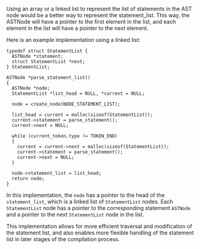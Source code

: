 Using an array or a linked list to represent the list of statements in the AST node would be a better way to represent the statement_list. This way, the ASTNode will have a pointer to the first element in the list, and each element in the list will have a pointer to the next element.

Here is an example implementation using a linked list:

```
typedef struct StatementList {
  ASTNode *statement;
  struct StatementList *next;
} StatementList;

ASTNode *parse_statement_list()
{
  ASTNode *node;
  StatementList *list_head = NULL, *current = NULL;

  node = create_node(NODE_STATEMENT_LIST);

  list_head = current = malloc(sizeof(StatementList));
  current->statement = parse_statement();
  current->next = NULL;

  while (current_token.type != TOKEN_END)
  {
    current = current->next = malloc(sizeof(StatementList));
    current->statement = parse_statement();
    current->next = NULL;
  }

  node->statement_list = list_head;
  return node;
}
```

In this implementation, the `node` has a pointer to the head of the `statement_list`, which is a linked list of `StatementList` nodes. Each `StatementList` node has a pointer to the corresponding statement `ASTNode` and a pointer to the next `StatementList` node in the list.

This implementation allows for more efficient traversal and modification of the statement list, and also enables more flexible handling of the statement list in later stages of the compilation process.
